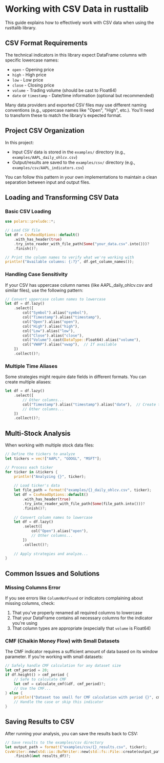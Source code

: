 # Working with CSV Data in rusttalib

This guide explains how to effectively work with CSV data when using the rusttalib library.

## CSV Format Requirements

The technical indicators in this library expect DataFrame columns with specific lowercase names:
- `open` - Opening price
- `high` - High price
- `low` - Low price
- `close` - Closing price
- `volume` - Trading volume (should be cast to Float64)
- `date` or `timestamp` - Date/time information (optional but recommended)

Many data providers and exported CSV files may use different naming conventions (e.g., uppercase names like "Open", "High", etc.). You'll need to transform these to match the library's expected format.

## Project CSV Organization

In this project:
- Input CSV data is stored in the `examples/` directory (e.g., `examples/AAPL_daily_ohlcv.csv`)
- Output/results are saved to the `examples/csv/` directory (e.g., `examples/csv/AAPL_indicators.csv`)

You can follow this pattern in your own implementations to maintain a clean separation between input and output files.

## Loading and Transforming CSV Data

### Basic CSV Loading

```rust
use polars::prelude::*;

// Load CSV file
let df = CsvReadOptions::default()
    .with_has_header(true)
    .try_into_reader_with_file_path(Some("your_data.csv".into()))?
    .finish()?;

// Print the column names to verify what we're working with
println!("Available columns: {:?}", df.get_column_names());
```

### Handling Case Sensitivity

If your CSV has uppercase column names (like AAPL_daily_ohlcv.csv and similar files), use the following pattern:

```rust
// Convert uppercase column names to lowercase
let df = df.lazy()
    .select([
        col("Symbol").alias("symbol"),
        col("Timestamp").alias("timestamp"),
        col("Open").alias("open"),
        col("High").alias("high"),
        col("Low").alias("low"),
        col("Close").alias("close"),
        col("Volume").cast(DataType::Float64).alias("volume"),
        col("VWAP").alias("vwap"),  // If available
    ])
    .collect()?;
```

### Multiple Time Aliases

Some strategies might require date fields in different formats. You can create multiple aliases:

```rust
let df = df.lazy()
    .select([
        // Other columns...
        col("Timestamp").alias("timestamp").alias("date"),  // Create two aliases for the same column
        // Other columns...
    ])
    .collect()?;
```

## Multi-Stock Analysis

When working with multiple stock data files:

```rust
// Define the tickers to analyze
let tickers = vec!["AAPL", "GOOGL", "MSFT"];

// Process each ticker
for ticker in &tickers {
    println!("Analyzing {}", ticker);
    
    // Load ticker's data
    let file_path = format!("examples/{}_daily_ohlcv.csv", ticker);
    let df = CsvReadOptions::default()
        .with_has_header(true)
        .try_into_reader_with_file_path(Some(file_path.into()))?
        .finish()?;
        
    // Convert column names to lowercase
    let df = df.lazy()
        .select([
            col("Open").alias("open"),
            // Other columns...
        ])
        .collect()?;
    
    // Apply strategies and analyze...
}
```

## Common Issues and Solutions

### Missing Columns Error

If you see errors like `ColumnNotFound` or indicators complaining about missing columns, check:
1. That you've properly renamed all required columns to lowercase
2. That your DataFrame contains all necessary columns for the indicator you're using
3. That column types are appropriate (especially that `volume` is Float64)

### CMF (Chaikin Money Flow) with Small Datasets

The CMF indicator requires a sufficient amount of data based on its window parameter. If you're working with small datasets:

```rust
// Safely handle CMF calculation for any dataset size
let cmf_period = 20;
if df.height() > cmf_period {
    // Safe to calculate CMF
    let cmf = calculate_cmf(&df, cmf_period)?;
    // Use the CMF...
} else {
    println!("Dataset too small for CMF calculation with period {}", cmf_period);
    // Handle the case or skip this indicator
}
```

## Saving Results to CSV

After running your analysis, you can save the results back to CSV:

```rust
// Save results to the examples/csv directory
let output_path = format!("examples/csv/{}_results.csv", ticker);
CsvWriter::new(std::io::BufWriter::new(std::fs::File::create(output_path)?))
    .finish(&mut results_df)?;
``` 